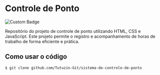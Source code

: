 # Controle de Ponto

![Custom Badge](https://img.shields.io/badge/Web-HTML,%20CSS,%20JavaScript-blue)

Repositório do projeto de controle de ponto utilizando HTML, CSS e JavaScript. Este projeto permite o registro e acompanhamento de horas de trabalho de forma eficiente e prática.

## Como usar o código

```bash
$ git clone github.com/Tutuzin-Git/sistema-de-controle-de-ponto

